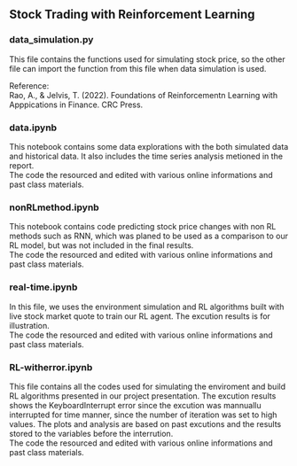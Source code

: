 ## Stock Trading with Reinforcement Learning

### data_simulation.py
This file contains the functions used for simulating stock price, so the other file can import the function from this file when data simulation is used.

Reference:\
Rao, A., & Jelvis, T. (2022). Foundations of Reinforcementn Learning with Apppications in Finance. CRC Press.

### data.ipynb
This notebook contains some data explorations with the both simulated data and historical data. It also includes the time series analysis metioned in the report.\
The code the resourced and edited with various online informations and past class materials.

### nonRLmethod.ipynb
This notebook contains code predicting stock price changes with non RL methods such as RNN, which was planed to be used as a comparison to our RL model, but was not included in the final results.\
The code the resourced and edited with various online informations and past class materials.

### real-time.ipynb
In this file, we uses the environment simulation and RL algorithms built with live stock market quote to train our RL agent. The excution results is for illustration.\
The code the resourced and edited with various online informations and past class materials.

### RL-witherror.ipynb
This file contains all the codes used for simulating the enviroment and build RL algorithms presented in our project presentation. The excution results shows the KeyboardInterrupt error since the excution was mannuallu interrupted for time manner, since the number of iteration was set to high values. The plots and analysis are based on past excutions and the results stored to the variables before the interrution.\
The code the resourced and edited with various online informations and past class materials.
